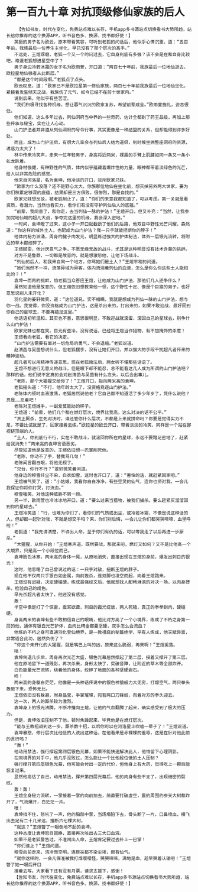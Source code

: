 # 第一百九十章 对抗顶级修仙家族的后人
        【告知书友，时代在变化，免费站点难以长存，手机app多书源站点切换看书大势所趋，站长给你推荐的这个换源APP，听书音色多、换源、找书都好使！】
       英挺的男子名为欧云，原本带着笑容，可听到老狐的问话后，他似乎心情沉重，道：“五百年前，我族最后一位养生主坐化，早已没有了那个层次的高手。”
       不远处，王煊琢磨，老狐一个又一个的问过去，它自身到底有多强？该不会是在和自身比较吧，难道老狐想进星空中了？
       男子身边冷若冰霜的女子名为欧雨萱，开口道：“两百七十年前，我族最后一位地仙逝去，欧拉星地仙强者从此断层。”
       “都是这个时间段啊。”老狐点了点头。
       欧云叹息，道：“欧家已不是欧拉星第一修仙家族，两百七十年前我族最后一位地仙坐化，紧接着发生倾天之战，我族伤了元气，如今已经不在前十世家内。”
       说到后来，他似乎有些苦涩。
       “我们积极寻找各种机缘，想让暮气沉沉的欧家复苏，希望前辈成全。”欧雨萱施礼，姿态很低。
       他们知道，这么多年过去，列仙洞府当中养的一些奇药，估计全都到了药王品级，再加上那些传承与秘宝，实在让人心动。
       山门护法者并非遵从列仙洞府的号令行事，其实更像是一种结盟的关系，但却能得到许多好处。
       而且，成为山门护法后，有很大几率会与列仙后人结为道侣，到时候坐拥整座洞府的资源，诱惑力太大了！
       林中传来冷笑声，走来一位年轻男子，身高将近两米，裸露的手臂上肌腱如同一条又一条小虬龙趴着。
       他身材强健，有种野性的气质，体内似乎蕴藏着爆炸性的力量，眼神都带着淡绿色的光芒，给人以非常危险的感觉。
       他来自河洛星，名为袁坤，他冷淡的开口，驳斥欧家兄妹。
       “欧家为什么没落？还不是野心太大。你族那位地仙在坐化前，想灭掉另外两大世家，要为你们积累足够深的底蕴，结果却是三方俱败，很惨烈，那是自找的。”
       欧家兄妹想反驳，被老狐制止了，道：“你们的来意我都知道了，可以考虑。第一关就是看资质，看潜力，当然也看实力，看你们有没有守护列仙后人的底蕴。”
       “前辈，我同意了，和你走，去当列仙一脉的护法！”王煊开口，但又补充：“当然，让我参加完地仙城的超凡大战，争夺完这里的机缘，我会深入密地。”
       一时间，袁坤瞪了过来，这小子一开口就截断了他们的后路，他双目中野性光芒闪耀，森然道：“你这样的域外土人，也配成为山门护法？我一只手就能捏断你的脖子！”
       他体内秘力汹涌，周身的腱子肉发光，明显练过强大的护体秘法，体外一层银光流转，将附近的草木都绞碎了。
       王煊腻歪，他讨厌意气之争，不愿无缘无故的战斗，尤其是这种明显没有技术含量的挑衅。
       对方不是鲁莽，一切都是故意的，就是想激怒他，让他下场战斗。
       “列仙的后人，和我来自同一个地方，你骂她们是土人？”王煊平和的问道。
       “她们当然不一样，流落异域为异客，体内流淌着列仙的血液，怎么是你么你这些土人能相比的？！”
       袁坤一而再的挑衅，怕老狐当众答应王煊，让他成为山门护法，那他们几人还争什么？
       虽然知道他是故意的，但王煊依旧想教育他一顿，这个野性十足、像是个巨猿的男子，也好意思说别人未开化？
       羽化星的姜轩微笑，道：“这位道兄，实不相瞒，我就是想成为列仙一脉的山门护法，想与你一战。我觉得，你没资格成为山门护法，这是杀出来的，打出来的，如果不敢迎战，最好回到你自己的星球去，不要再踏足这里。”
       他话语初听温和，其实也不善，意思很明显，不敢迎战就滚蛋，滚回自己的星球去，别争什么山门护法！
       欧家兄妹也都在笑，目光有些冷，没有说话，已经将王煊当作猎物，有不加掩饰的杀意！
       王煊看向老狐，看它的决定。
       “山门护法需要有面对一切危局的勇气，不会退缩。”老狐说道。
       赵清菡与吴茵想说什么，但老狐摆手，没有让她们开口，并以强大的手段干扰超凡者传来的精神波动。
       超凡者可以用精神传递意思，现在老狐施法后，两女听不懂那些话语了。
       王煊不想进行无意义的战斗，但是眼下却不能忍，总不能看这几人成为所谓的山门护法吧？那样的话，他们说不定真的会对赵清菡与吴茵有什么念头，以后会出事儿。
       “老陈，那个大猩猩交给你了！”王煊开口，指向两米高的袁坤。
       老狐摇头道：“不行，他年龄太大了，没资格竞逐山门护法。”
       老陈体内顿时血液激荡，老狐居然说他老？它自己都不知道活了多少年岁了，凭什么说他？真是……忍着吧！
       老陈对王煊摊手，一副爱莫能助的样子。
       王煊道：“前辈，他们几个都在燃灯层次，境界比我高，这么对决的话不公平。”
       “真正厮杀，生死对决时，谁还管你什么层次，不都是上来就拼命吗？你要是觉得实力不足，不要比试就是了，回家接着去练。”欧拉星的欧云开口，带着淡淡的冷笑，同样是一个站在鄙视链顶端的人。
       “土人，你到底行不行，实在不敢战斗，就滚回你所在的星球，永远不要踏足密地了，赶紧给我消失！”两米高的袁坤言语恶劣。
       尽管知道他是故意的，王煊依旧想一巴掌削死他。
       “老陈，你动不了手，替我骂几句！”
       老陈闻言翻白眼，将他无视了。
       “兄台，你行不行？”姜轩微笑着问道。
       他身边的穆雪纤尘不染，白衣如雪，这时也开口了，道：“害怕的话，就赶紧回家吧。”
       王煊被气笑了，道：“小姑娘，我看你白白净净，有些空灵的仙气，连你也挤对我，一会儿我保证你将你打哭，打流血。”
       穆雪嗤笑，对他这种威胁不屑一顾。
       另一半，欧雨萱也冷冰冰地开口，道：“要么过来当猎物，被我们捕杀。要么赶紧灰溜溜回到你的星球去。”
       王煊冷笑道：“行，也难为你们了，看你们的气质或出尘，或冷若冰霜，不像是说这种话的人，但却都一起针对我，不就是想交手吗？来，你们别后悔，一会儿让你们都哭哭啼啼，血里呼啦！”
       老狐道：“我先讲清楚，不许出人命，至于你们有仇的话，可以等我走了以后再进一步厮杀。”
       “大猩猩，从你开始！”王煊寒声道，既然要战，那就来吧，燃灯又如何？又不是比他高一个大境界，只是高一个小段位而已。
       袁坤脸色冰寒，两米高的身体一晃，从原地消失，直接出现在王煊的身前，爆发出刺目的银光！
       这时，他忽略了自己曾说过的话：一只手对敌，扭断王煊的脖子。
       现在他不仅两只手银白如金属，向前轰杀，连双脚也凌空而起，向着王煊踏来。
       王煊没有迟疑，决定硬碰硬，练成最强经文后，他就想找人酣畅淋漓的对决一场，以肉身搏杀，检验自己的成色。
       早先杀超凡者太快了，他还没有感觉。
       轰！
       半空中像是打了个惊雷，震耳欲聋，刺目的霞光绽放，两人死磕，真正的拳拳到肉，硬碰硬。
       身高两米的袁坤有些不敢相信自己的眼睛，他比对方高了一个小境界，练成了不朽之身第一层的他，通体有银白光芒护体，血肉比精金都要坚硬，双手怎么会流血？
       他练的不朽之身可直通羽化登仙境界，是一教祖庭的秘篇绝学，罕有人练成，他天赋异禀，非常适合此功，居然负伤了？
       “你这个未开化的大猩猩，就是嘴巴上叫的凶，原来这么脆弱，再来啊！”王煊奚落。
       嗡！
       袁坤倒退几步后，周身再次光芒大盛，银色光幕居然撑起了第二层，接着又撑开了第三层。
       他在原地留下一道残影，再次杀来，身形太快了，突破音障，让附近的草木等全部炸开。
       白色能量光芒流转，绕着他的身体，绞碎了地面的各种坚硬岩石。
       咚！
       两米高的身躯白茫茫，他像是一头神话传说中的银色神猿般力大无穷，打爆空气，两只拳头轰砸下来，恐怖无比。
       王煊依旧没有躲避，周身晶莹，手掌璀璨，宛若两口刀锋般，向着对方的拳头迎去。
       这一次，两人的厮杀较为激烈。
       袁坤身上的银光沸腾，不断冲撞向王煊，让他的气血翻腾了起来，确实感受到了极大的压力。
       但是，袁坤依旧压制不了他，顿时焦躁起来，毕竟他是在燃灯层次。
       “能与王教祖战到这一步，厮杀数十招，以后你可以在河洛星上吹嘘一辈子了！”王煊说道。
       袁坤暴怒，修行层次比他低的人说出这种话，在他看来是赤裸裸的羞辱，这是在针对他此前的言行吗？
       “轰！”
       他动用禁法，强行撑起第四层银色光幕，如果不能快速解决此人，他怕留下心理阴影。
       在同境界的对手中，他几乎没败过，怎么能让一个比他段位低的土人压制？
       强行撑开第四层银色光幕，他可能会付出一定的代价，但他身上有大药，觉得吃上一颗后能恢复过来。
       显然他高估了自己，动用禁法，撑开第四层光幕后，他的肉身有些不支了，出现细密的裂纹。
       轰！轰！
       王煊全身秘力流转，一掌接着一掌的向前拍去，简直要打破虚空，震的周围的参天大树都炸开了，气流爆开，白茫茫一片。
       噗！
       袁坤挡不住，怒吼了一声，他的胸部中掌，当场塌陷下去，骨头断了一片，口鼻喷血，横飞出去足有二十几米远，撞断六七棵大树。
       “就这？”王煊瞥了一眼倒地不起的袁坤。
       这种态度让袁坤怒目圆睁，直接再次咳出去三大口血液。
       如果不是老狐警告过，不准闹出人命，王煊肯定要过去补上一巴掌！
       “你们谁上？”王煊问道。
       穆雪向前走来，清冷而空明，连鞋袜都不染尘埃，颇有仙气。
       “就你这样的，一会儿保准被我打成嘤嘤怪，哭哭啼啼，满地是血，趁早哭着认输吧！”王煊瞥了她一眼后开口
       接着去写。大家看下还有没有月票，请求支援下，感谢！
       【告知书友，时代在变化，免费站点难以长存，手机app多书源站点切换看书大势所趋，站长给你推荐的这个换源APP，听书音色多、换源、找书都好使！】